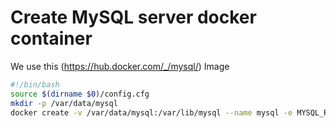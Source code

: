 # Create MySQL server docker container
We use this (https://hub.docker.com/_/mysql/) Image
```` bash
#!/bin/bash
source $(dirname $0)/config.cfg
mkdir -p /var/data/mysql
docker create -v /var/data/mysql:/var/lib/mysql --name mysql -e MYSQL_ROOT_PASSWORD=$sql_root_password mysql:latest
````
